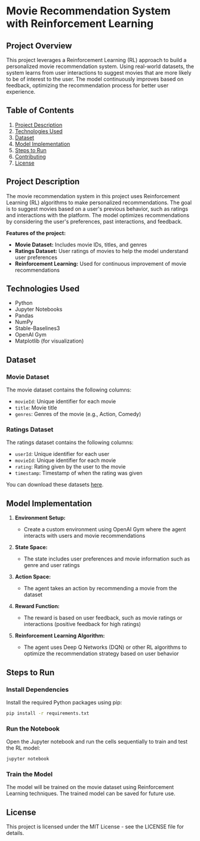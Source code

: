 # Movie Recommendation System with Reinforcement Learning

## Project Overview

This project leverages a Reinforcement Learning (RL) approach to build a personalized movie recommendation system. Using real-world datasets, the system learns from user interactions to suggest movies that are more likely to be of interest to the user. The model continuously improves based on feedback, optimizing the recommendation process for better user experience.

## Table of Contents

1. [Project Description](#project-description)
2. [Technologies Used](#technologies-used)
3. [Dataset](#dataset)
4. [Model Implementation](#model-implementation)
5. [Steps to Run](#steps-to-run)
6. [Contributing](#contributing)
7. [License](#license)

## Project Description

The movie recommendation system in this project uses Reinforcement Learning (RL) algorithms to make personalized recommendations. The goal is to suggest movies based on a user's previous behavior, such as ratings and interactions with the platform. The model optimizes recommendations by considering the user's preferences, past interactions, and feedback.

**Features of the project:**

- **Movie Dataset:** Includes movie IDs, titles, and genres
- **Ratings Dataset:** User ratings of movies to help the model understand user preferences
- **Reinforcement Learning:** Used for continuous improvement of movie recommendations

## Technologies Used

- Python
- Jupyter Notebooks
- Pandas
- NumPy
- Stable-Baselines3
- OpenAI Gym
- Matplotlib (for visualization)

## Dataset

### Movie Dataset
The movie dataset contains the following columns:
- `movieId`: Unique identifier for each movie
- `title`: Movie title
- `genres`: Genres of the movie (e.g., Action, Comedy)

### Ratings Dataset
The ratings dataset contains the following columns:
- `userId`: Unique identifier for each user
- `movieId`: Unique identifier for each movie
- `rating`: Rating given by the user to the movie
- `timestamp`: Timestamp of when the rating was given

You can download these datasets [here](https://example.com/datasets).

## Model Implementation

1. **Environment Setup:**
   - Create a custom environment using OpenAI Gym where the agent interacts with users and movie recommendations

2. **State Space:**
   - The state includes user preferences and movie information such as genre and user ratings

3. **Action Space:**
   - The agent takes an action by recommending a movie from the dataset

4. **Reward Function:**
   - The reward is based on user feedback, such as movie ratings or interactions (positive feedback for high ratings)

5. **Reinforcement Learning Algorithm:**
   - The agent uses Deep Q Networks (DQN) or other RL algorithms to optimize the recommendation strategy based on user behavior

## Steps to Run

### Install Dependencies

Install the required Python packages using pip:

```bash
pip install -r requirements.txt
```

### Run the Notebook

Open the Jupyter notebook and run the cells sequentially to train and test the RL model:

```bash
jupyter notebook
```

### Train the Model

The model will be trained on the movie dataset using Reinforcement Learning techniques. The trained model can be saved for future use.

## License

This project is licensed under the MIT License - see the LICENSE file for details.
